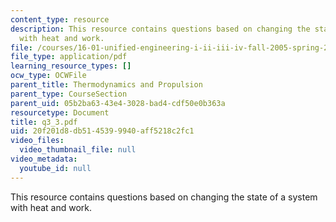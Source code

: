 ```yaml
---
content_type: resource
description: This resource contains questions based on changing the state of a system
  with heat and work.
file: /courses/16-01-unified-engineering-i-ii-iii-iv-fall-2005-spring-2006/20f201d8db5145399940aff5218c2fc1_q3_3.pdf
file_type: application/pdf
learning_resource_types: []
ocw_type: OCWFile
parent_title: Thermodynamics and Propulsion
parent_type: CourseSection
parent_uid: 05b2ba63-43e4-3028-bad4-cdf50e0b363a
resourcetype: Document
title: q3_3.pdf
uid: 20f201d8-db51-4539-9940-aff5218c2fc1
video_files:
  video_thumbnail_file: null
video_metadata:
  youtube_id: null
---
```

This resource contains questions based on changing the state of a system with heat and work.